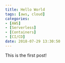 ```yaml
---
title: Hello World
tags: [aws, cloud]
categories:
- [AWS]
- [Serverless]
- [Containers]
- [CI/CD]
date: 2018-07-29 13:30:50
---
```

This is the first post!

